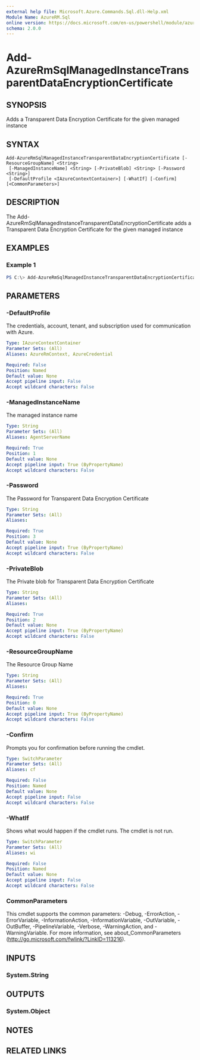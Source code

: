 ```yaml
---
external help file: Microsoft.Azure.Commands.Sql.dll-Help.xml
Module Name: AzureRM.Sql
online version: https://docs.microsoft.com/en-us/powershell/module/azurerm.sql/Add-AzureRmSqlManagedInstanceTransparentDataEncryptionCertificate
schema: 2.0.0
---
```


# Add-AzureRmSqlManagedInstanceTransparentDataEncryptionCertificate

## SYNOPSIS
Adds a Transparent Data Encryption Certificate for the given managed instance

## SYNTAX

```
Add-AzureRmSqlManagedInstanceTransparentDataEncryptionCertificate [-ResourceGroupName] <String>
 [-ManagedInstanceName] <String> [-PrivateBlob] <String> [-Password <String>]
 [-DefaultProfile <IAzureContextContainer>] [-WhatIf] [-Confirm] [<CommonParameters>]
```

## DESCRIPTION
The Add-AzureRmSqlManagedInstanceTransparentDataEncryptionCertificate adds a Transparent Data Encryption Certificate for the given managed instance

## EXAMPLES

### Example 1
```powershell
PS C:\> Add-AzureRmSqlManagedInstanceTransparentDataEncryptionCertificate -ResourceGroupName "YourResourceGroupName" -ManagedInstanceName "YourManagedInstanceName" -PrivateBlob "MIIJ+QIBAzCCCbUGCSqGSIb3DQEHAaCCCaYEggmiMIIJnjCCBhcGCSqGSIb3Dasdsadasd" -Password "CertificatePassword"
```

## PARAMETERS

### -DefaultProfile
The credentials, account, tenant, and subscription used for communication with Azure.

```yaml
Type: IAzureContextContainer
Parameter Sets: (All)
Aliases: AzureRmContext, AzureCredential

Required: False
Position: Named
Default value: None
Accept pipeline input: False
Accept wildcard characters: False
```

### -ManagedInstanceName
The managed instance name

```yaml
Type: String
Parameter Sets: (All)
Aliases: AgentServerName

Required: True
Position: 1
Default value: None
Accept pipeline input: True (ByPropertyName)
Accept wildcard characters: False
```

### -Password
The Password for Transparent Data Encryption Certificate

```yaml
Type: String
Parameter Sets: (All)
Aliases:

Required: True
Position: 3
Default value: None
Accept pipeline input: True (ByPropertyName)
Accept wildcard characters: False
```

### -PrivateBlob
The Private blob for Transparent Data Encryption Certificate

```yaml
Type: String
Parameter Sets: (All)
Aliases:

Required: True
Position: 2
Default value: None
Accept pipeline input: True (ByPropertyName)
Accept wildcard characters: False
```

### -ResourceGroupName
The Resource Group Name

```yaml
Type: String
Parameter Sets: (All)
Aliases:

Required: True
Position: 0
Default value: None
Accept pipeline input: True (ByPropertyName)
Accept wildcard characters: False
```

### -Confirm
Prompts you for confirmation before running the cmdlet.

```yaml
Type: SwitchParameter
Parameter Sets: (All)
Aliases: cf

Required: False
Position: Named
Default value: None
Accept pipeline input: False
Accept wildcard characters: False
```

### -WhatIf
Shows what would happen if the cmdlet runs.
The cmdlet is not run.

```yaml
Type: SwitchParameter
Parameter Sets: (All)
Aliases: wi

Required: False
Position: Named
Default value: None
Accept pipeline input: False
Accept wildcard characters: False
```

### CommonParameters
This cmdlet supports the common parameters: -Debug, -ErrorAction, -ErrorVariable, -InformationAction, -InformationVariable, -OutVariable, -OutBuffer, -PipelineVariable, -Verbose, -WarningAction, and -WarningVariable.
For more information, see about_CommonParameters (http://go.microsoft.com/fwlink/?LinkID=113216).

## INPUTS

### System.String


## OUTPUTS

### System.Object

## NOTES

## RELATED LINKS
